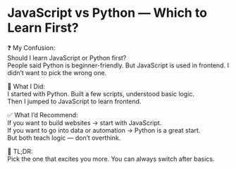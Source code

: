 # JavaScript vs Python — Which to Learn First?

❓ My Confusion:  
Should I learn JavaScript or Python first?  
People said Python is beginner-friendly. But JavaScript is used in frontend. I didn’t want to pick the wrong one.

🧠 What I Did:  
I started with Python. Built a few scripts, understood basic logic.  
Then I jumped to JavaScript to learn frontend.

✅ What I’d Recommend:  
If you want to build websites → start with JavaScript.  
If you want to go into data or automation → Python is a great start.  
But both teach logic — don’t overthink.

📌 TL;DR:  
Pick the one that excites you more. You can always switch after basics.
